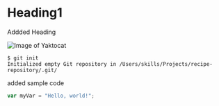 # Heading1
Addded Heading

![Image of Yaktocat](https://octodex.github.com/images/yaktocat.png)


```
$ git init
Initialized empty Git repository in /Users/skills/Projects/recipe-repository/.git/
```
added sample code

``` javascript
var myVar = "Hello, world!";
```










